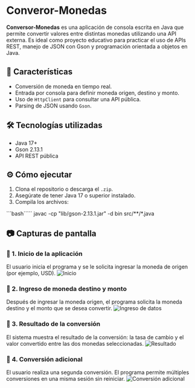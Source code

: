 # Converor-Monedas

**Conversor-Monedas** es una aplicación de consola escrita en Java que permite convertir valores entre distintas monedas utilizando una API externa. Es ideal como proyecto educativo para practicar el uso de APIs REST, manejo de JSON con Gson y programación orientada a objetos en Java.

## 🚀 Características

- Conversión de moneda en tiempo real.
- Entrada por consola para definir moneda origen, destino y monto.
- Uso de `HttpClient` para consultar una API pública.
- Parsing de JSON usando `Gson`.

## 🛠️ Tecnologías utilizadas

- Java 17+
- Gson 2.13.1
- API REST pública

## ⚙️ Cómo ejecutar

1. Clona el repositorio o descarga el `.zip`.
2. Asegúrate de tener Java 17 o superior instalado.
3. Compila los archivos:

```bash`````
javac -cp "lib/gson-2.13.1.jar" -d bin src/**/*.java 



## 📷 Capturas de pantalla

### 🧾 1. Inicio de la aplicación
El usuario inicia el programa y se le solicita ingresar la moneda de origen (por ejemplo, USD).
![Inicio](img/inicio.png)

### 🔁 2. Ingreso de moneda destino y monto
Después de ingresar la moneda origen, el programa solicita la moneda destino y el monto que se desea convertir.
![Ingreso de datos](img/ingreso_datos.png)

### 💱 3. Resultado de la conversión
El sistema muestra el resultado de la conversión: la tasa de cambio y el valor convertido entre las dos monedas seleccionadas.
![Resultado](img/resultado_conversion.png)

### 🔄 4. Conversión adicional
El usuario realiza una segunda conversión. El programa permite múltiples conversiones en una misma sesión sin reiniciar.
![Conversión adicional](img/segunda_conversion.png)
